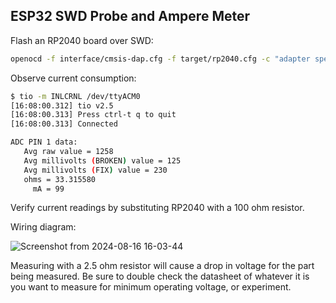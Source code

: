 ## ESP32 SWD Probe and Ampere Meter

Flash an RP2040 board over SWD:

```sh
openocd -f interface/cmsis-dap.cfg -f target/rp2040.cfg -c "adapter speed 200" -c "program firmware.elf verify reset exit"
```

Observe current consumption:

```sh
$ tio -m INLCRNL /dev/ttyACM0 
[16:08:00.312] tio v2.5
[16:08:00.313] Press ctrl-t q to quit
[16:08:00.313] Connected

ADC PIN 1 data:
   Avg raw value = 1258
   Avg millivolts (BROKEN) value = 125
   Avg millivolts (FIX) value = 230
   ohms = 33.315580
     mA = 99
```

Verify current readings by substituting RP2040 with a 100 ohm resistor.

Wiring diagram:

![Screenshot from 2024-08-16 16-03-44](https://github.com/user-attachments/assets/161636f5-040a-4424-894d-7225e5e95f60)

Measuring with a 2.5 ohm resistor will cause a drop in voltage for the part being measured. Be sure to double check the datasheet of whatever it is you want to measure for minimum operating voltage, or experiment.
